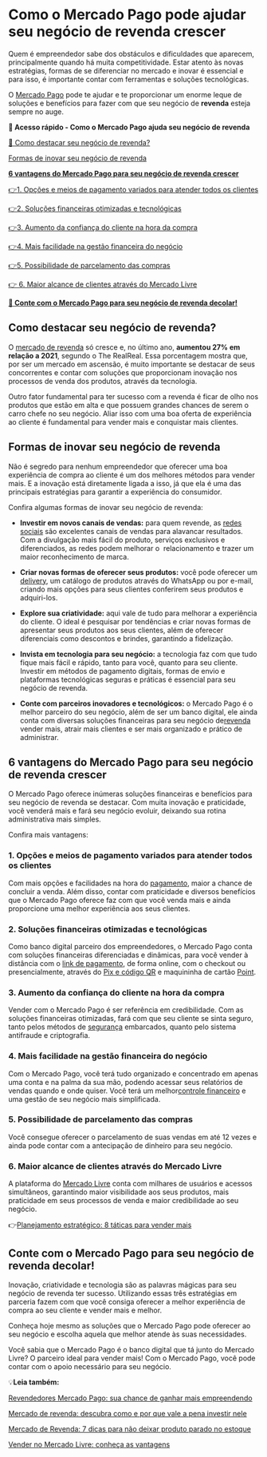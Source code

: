 # Como o Mercado Pago pode ajudar seu negócio de revenda crescer

Quem é empreendedor sabe dos obstáculos e dificuldades que aparecem, principalmente quando há muita competitividade. Estar atento às novas estratégias, formas de se diferenciar no mercado e inovar é essencial e para isso, é importante contar com ferramentas e soluções tecnológicas.

O [Mercado Pago](https://meubolso.mercadopago.com.br/como-funciona-o-mercado-pago) pode te ajudar e te proporcionar um enorme leque de soluções e benefícios para fazer com que seu negócio de **revenda** esteja sempre no auge.

**💙 Acesso rápido - Como o Mercado Pago ajuda seu negócio de revenda**

[🤔 Como destacar seu negócio de revenda?](#A)

[Formas de inovar seu negócio de revenda](#B)

**[6 vantagens do Mercado Pago para seu negócio de revenda crescer](#C)**

[](#D)[👉](#I)[1. Opções e meios de pagamento variados para atender todos os clientes](#D)

[](#E)[👉](#I)[2. Soluções financeiras otimizadas e tecnológicas](#E)

[](#F)[👉](#I)[3. Aumento da confiança do cliente na hora da compra](#F)

[](#G)[👉](#I)[4. Mais facilidade na gestão financeira do negócio](#G)

[](#H)[👉](#I)[5. Possibilidade de parcelamento das compras](#H)

[👉 6. Maior alcance de clientes através do Mercado Livre](#I)

**[💙 Conte com o Mercado Pago para seu negócio de revenda decolar!](#J)**

[](#)
## Como destacar seu negócio de revenda?

O [mercado de revenda](https://meubolso.mercadopago.com.br/mercado-de-revenda) só cresce e, no último ano, **aumentou 27% em relação a 2021**, segundo o The RealReal. Essa porcentagem mostra que, por ser um mercado em ascensão, é muito importante se destacar de seus concorrentes e contar com soluções que proporcionam inovação nos processos de venda dos produtos, através da tecnologia.

Outro fator fundamental para ter sucesso com a revenda é ficar de olho nos produtos que estão em alta e que possuem grandes chances de serem o carro chefe no seu negócio. Aliar isso com uma boa oferta de experiência ao cliente é fundamental para vender mais e conquistar mais clientes.

[](#)
## Formas de inovar seu negócio de revenda

Não é segredo para nenhum empreendedor que oferecer uma boa experiência de compra ao cliente é um dos melhores métodos para vender mais. E a inovação está diretamente ligada a isso, já que ela é uma das principais estratégias para garantir a experiência do consumidor.

Confira algumas formas de inovar seu negócio de revenda:

- **Investir em novos canais de vendas:** para quem revende, as [redes sociais](https://meubolso.mercadopago.com.br/como-fazer-renda-extra-pelas-redes-sociais) são excelentes canais de vendas para alavancar resultados. Com a divulgação mais fácil do produto, serviços exclusivos e diferenciados, as redes podem melhorar o  relacionamento e trazer um maior reconhecimento de marca.

- **Criar novas formas de oferecer seus produtos:** você pode oferecer um [delivery](https://meubolso.mercadopago.com.br/servi%C3%A7o-de-delivery), um catálogo de produtos através do WhatsApp ou por e-mail, criando mais opções para seus clientes conferirem seus produtos e adquiri-los. 

- **Explore sua criatividade:** aqui vale de tudo para melhorar a experiência do cliente. O ideal é pesquisar por tendências e criar novas formas de apresentar seus produtos aos seus clientes, além de oferecer diferenciais como descontos e brindes, garantindo a fidelização.

- **Invista em tecnologia para seu negócio:** a tecnologia faz com que tudo fique mais fácil e rápido, tanto para você, quanto para seu cliente. Investir em métodos de pagamento digitais, formas de envio e plataformas tecnológicas seguras e práticas é essencial para seu negócio de revenda.

- **Conte com parceiros inovadores e tecnológicos:** o Mercado Pago é o melhor parceiro do seu negócio, além de ser um banco digital, ele ainda conta com diversas soluções financeiras para seu negócio de[revenda](https://meubolso.mercadopago.com.br/revenda-de-produtos) vender mais, atrair mais clientes e ser mais organizado e prático de administrar.

[](#)
## 

## 6 vantagens do Mercado Pago para seu negócio de revenda crescer

O Mercado Pago oferece inúmeras soluções financeiras e benefícios para seu negócio de revenda se destacar. Com muita inovação e praticidade, você venderá mais e fará seu negócio evoluir, deixando sua rotina administrativa mais simples.

Confira mais vantagens:

[](#)
### 1. Opções e meios de pagamento variados para atender todos os clientes

Com mais opções e facilidades na hora do [pagamento](https://meubolso.mercadopago.com.br/meios-de-pagamentos), maior a chance de concluir a venda. Além disso, contar com praticidade e diversos benefícios que o Mercado Pago oferece faz com que você venda mais e ainda proporcione uma melhor experiência aos seus clientes.

[](#)
### 2. Soluções financeiras otimizadas e tecnológicas

Como banco digital parceiro dos empreendedores, o Mercado Pago conta com soluções financeiras diferenciadas e dinâmicas, para você vender à distância com o [link de pagamento](https://meubolso.mercadopago.com.br/8-razoes-para-vender-com-o-link-de-pagamento-do-mercado-pago), de forma online, com o checkout ou presencialmente, através do [Pix e código QR](https://meubolso.mercadopago.com.br/pix-e-codigo-qr-mercado-pago-descubra-como-ficou-mais-facil-receber-pagamentos) e maquininha de cartão [Point](https://meubolso.mercadopago.com.br/quanto-custa-vender-com-a-maquininha-de-cartao-point-do-mercado-pago).

[](#)
### 3. Aumento da confiança do cliente na hora da compra

Vender com o Mercado Pago é ser referência em credibilidade. Com as soluções financeiras otimizadas, fará com que seu cliente se sinta seguro, tanto pelos métodos de [segurança](https://meubolso.mercadopago.com.br/como-garantir-seguranca-digital-com-mercado-pago) embarcados, quanto pelo sistema antifraude e criptografia.

[](#)
### 4. Mais facilidade na gestão financeira do negócio

Com o Mercado Pago, você terá tudo organizado e concentrado em apenas uma conta e na palma da sua mão, podendo acessar seus relatórios de vendas quando e onde quiser. Você terá um melhor[controle financeiro](https://meubolso.mercadopago.com.br/controle-financeiro-do-negocio) e uma gestão de seu negócio mais simplificada.

[](#)
### 5. Possibilidade de parcelamento das compras

Você consegue oferecer o parcelamento de suas vendas em até 12 vezes e ainda pode contar com a antecipação de dinheiro para seu negócio.

[](#)
### 6. Maior alcance de clientes através do Mercado Livre

A plataforma do [Mercado Livre](https://meubolso.mercadopago.com.br/vantagens-de-vender-no-mercado-livre) conta com milhares de usuários e acessos simultâneos, garantindo maior visibilidade aos seus produtos, mais praticidade em seus processos de venda e maior credibilidade ao seu negócio.

👉[Planejamento estratégico: 8 táticas para vender mais](https://meubolso.mercadopago.com.br/guia-estrategico-para-vender-mais)

[](#)
## Conte com o Mercado Pago para seu negócio de revenda decolar!

Inovação, criatividade e tecnologia são as palavras mágicas para seu negócio de revenda ter sucesso. Utilizando essas três estratégias em parceria fazem com que você consiga oferecer a melhor experiência de compra ao seu cliente e vender mais e melhor.

Conheça hoje mesmo as soluções que o Mercado Pago pode oferecer ao seu negócio e escolha aquela que melhor atende às suas necessidades.

Você sabia que o Mercado Pago é o banco digital que tá junto do Mercado Livre? O parceiro ideal para vender mais! Com o Mercado Pago, você pode contar com o apoio necessário para seu negócio.

💡**Leia também:**

[Revendedores Mercado Pago: sua chance de ganhar mais empreendendo](https://meubolso.mercadopago.com.br/revendedores-mercado-pago)

[Mercado de revenda: descubra como e por que vale a pena investir nele](https://meubolso.mercadopago.com.br/mercado-de-revenda-descubra-como-e-por-que-vale-a-pena-investir-nele)

[Mercado de Revenda: 7 dicas para não deixar produto parado no estoque](https://meubolso.mercadopago.com.br/mercado-de-revenda)

[Vender no Mercado Livre: conheça as vantagens](https://meubolso.mercadopago.com.br/vantagens-de-vender-no-mercado-livre)